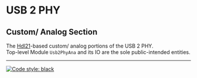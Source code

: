 # USB 2 PHY

## Custom/ Analog Section

The [Hdl21](https://github.com/dan-fritchman/Hdl21)-based custom/ analog portions of the USB 2 PHY.  
Top-level Module `Usb2PhyAna` and its IO are the sole public-intended entities.

---

[![Code style: black](https://img.shields.io/badge/code%20style-black-000000.svg)](https://github.com/psf/black)

